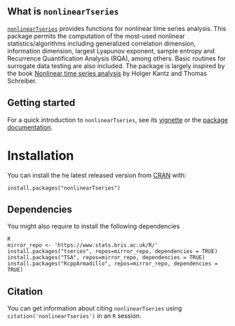 ## What is `nonlinearTseries`

[`nonlinearTseries`](https://github.com/constantino-garcia/nonlinearTseries)
provides functions for nonlinear time series analysis. This package permits the
computation of the most-used nonlinear statistics/algorithms including
generalized correlation dimension, information dimension, largest Lyapunov
exponent, sample entropy and Recurrence Quantification Analysis (RQA),
among others. Basic routines for surrogate data testing are also included.
The package is largely inspired by the book [Nonlinear time series analysis](https://www.amazon.com/Nonlinear-Time-Analysis-Holger-Kantz/dp/0521529026)
by Holger Kantz and Thomas Schreiber.

## Getting started
For a quick introduction to `nonlinearTseries`, see its
[vignette](https://cran.r-project.org/web/packages/nonlinearTseries/vignettes/nonlinearTseries_quickstart.html) 
or the [package documentation](https://cran.r-project.org/web/packages/nonlinearTseries/nonlinearTseries.pdf).

# Installation
You can install the he latest released version from 
[CRAN](https://cran.r-project.org/web/packages/nonlinearTseries/index.html) with:
```
install.packages("nonlinearTseries")
```

## Dependencies

You might also require to install the following dependencies
```
R
mirror_repo <- 'https://www.stats.bris.ac.uk/R/'
install.packages("tseries", repos=mirror_repo, dependencies = TRUE)
install.packages("TSA", repos=mirror_repo, dependencies = TRUE)
install.packages("RcppArmadillo", repos=mirror_repo, dependencies = TRUE)
```

## Citation
You can get information about citing `nonlinearTseries` using `citation('nonlinearTseries')` in an `R` session.

 
